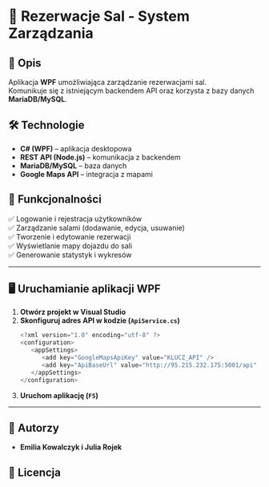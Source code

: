 # 🏢 Rezerwacje Sal - System Zarządzania

## 📌 Opis

Aplikacja **WPF** umożliwiająca zarządzanie rezerwacjami sal.  
Komunikuje się z istniejącym backendem API oraz korzysta z bazy danych **MariaDB/MySQL**.

## 🛠 Technologie

- **C# (WPF)** – aplikacja desktopowa
- **REST API (Node.js)** – komunikacja z backendem
- **MariaDB/MySQL** – baza danych
- **Google Maps API** – integracja z mapami

## 🎯 Funkcjonalności

✅ Logowanie i rejestracja użytkowników  
✅ Zarządzanie salami (dodawanie, edycja, usuwanie)  
✅ Tworzenie i edytowanie rezerwacji  
✅ Wyświetlanie mapy dojazdu do sali  
✅ Generowanie statystyk i wykresów  

---

## 🖥 Uruchamianie aplikacji WPF
1. **Otwórz projekt w Visual Studio**  
2. **Skonfiguruj adres API w kodzie (`ApiService.cs`)**  
   ```csharp
   <?xml version="1.0" encoding="utf-8" ?>
   <configuration>
      <appSettings>
         <add key="GoogleMapsApiKey" value="KLUCZ_API" />
         <add key="ApiBaseUrl" value="http://95.215.232.175:5001/api" />
      </appSettings>
   </configuration>
   ```
3. **Uruchom aplikację (`F5`)**

---

## 📌 Autorzy

- **Emilia Kowalczyk i Julia Rojek**

## 📜 Licencja
